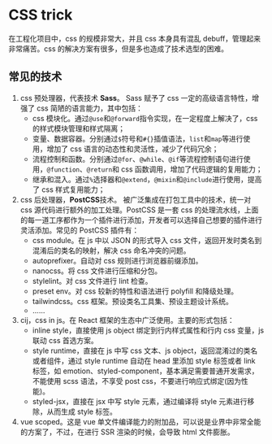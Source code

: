 # CSS trick
在工程化项目中，css 的规模非常大，并且 css 本身具有混乱 debuff，管理起来非常痛苦。css 的解决方案有很多，但是多也造成了技术选型的困难。

## 常见的技术

1. css 预处理器，代表技术 **Sass**。
   Sass 赋予了 css 一定的高级语言特性，增强了 css 简陋的语言能力，其中包括：
   - css 模块化。通过`@use`和`@forward`指令实现，在一定程度上解决了，css 的样式模块管理和样式隔离；
   - 变量、数据容器。分别通过`$`符号和`#{}`插值语法，`list`和`map`等进行使用，增加了 css 语言的动态性和灵活性，减少了代码冗余；
   - 流程控制和函数。分别通过`@for`、`@while`、`@if`等流程控制语句进行使用，`@function`、`@return`和 css 函数调用，增加了代码逻辑的复用能力；
   - 继承和混入。通过`%`选择器和`@extend`，`@mixin`和`@include`进行使用，提高了 css 样式复用能力；
2. css 后处理器，**PostCSS**技术。
   被广泛集成在打包工具中的技术，统一对 css 源代码进行额外的加工处理。PostCSS 是一套 css 的处理流水线，上面的每一道工序都作为一个插件进行添加，开发者可以选择自己想要的插件进行灵活添加。常见的 PostCSS 插件有：
   - css module。在 js 中以 JSON 的形式导入 css 文件，返回开发时类名到混淆后的类名的映射，解决 css 命名冲突的问题。
   - autoprefixer。自动对 css 规则进行浏览器前缀添加。
   - nanocss。将 css 文件进行压缩和分包。
   - stylelint。对 css 文件进行 lint 检查。
   - preset env。对 css 较新的特性和语法进行 polyfill 和降级处理。
   - tailwindcss。css 框架。预设类名工具集、预设主题设计系统。
   - ……
3. cij，css in js。在 React 框架的生态中广泛使用。主要的形式包括：
   - inline style，直接使用 js object 绑定到行内样式属性和行内 css 变量，js 联动 css 首选方案。
   - style runtime，直接在 js 中写 css 文本、js object，返回混淆过的类名或者组件，通过 style runtime 自动在 head 里添加 style 标签或者 link 标签，如 emotion、styled-component，基本满足需要普通开发需求，不能使用 scss 语法，不享受 post css，不要进行响应式绑定(因为性能)。
   - styled-jsx，直接在 jsx 中写 style 元素，通过编译将 style 元素进行移除，从而生成 style 标签。
4. vue scoped。这是 vue 单文件编译能力的附加品，可以说是业界中非常全能的方案了，不过，在进行 SSR 渲染的时候，会导致 html 文件膨胀。

